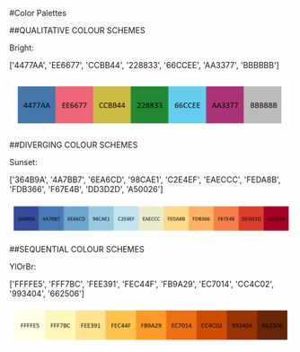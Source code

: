 #Color Palettes

##QUALITATIVE COLOUR SCHEMES

Bright:

['4477AA', 'EE6677', 'CCBB44', '228833', '66CCEE', 'AA3377', 'BBBBBB']

<img src="Bright.png" >

##DIVERGING COLOUR SCHEMES

Sunset:

['364B9A', '4A7BB7', '6EA6CD', '98CAE1', 'C2E4EF', 'EAECCC', 'FEDA8B', 'FDB366', 'F67E4B', 'DD3D2D', 'A50026']

<img src="Sunset.png" >

##SEQUENTIAL COLOUR SCHEMES

YlOrBr:

['FFFFE5', 'FFF7BC', 'FEE391', 'FEC44F', 'FB9A29', 'EC7014', 'CC4C02', '993404', '662506']

<img src="YlOrBr.png" >